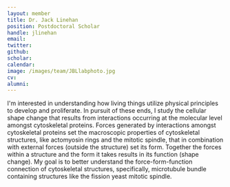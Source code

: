 ```yaml
---
layout: member
title: Dr. Jack Linehan 
position: Postdoctoral Scholar
handle: jlinehan
email:
twitter:
github:
scholar:
calendar:
image: /images/team/JBLlabphoto.jpg
cv:
alumni:
---
```


I'm interested in understanding how living things utilize physical principles to develop and proliferate. In pursuit of these ends, I study the cellular shape change that results from interactions occurring at the molecular level amongst cytoskeletal proteins. Forces generated by interactions amongst cytoskeletal proteins set the macroscopic properties of cytoskeletal structures, like actomyosin rings and the mitotic spindle, that in combination with external forces (outside the structure) set its form. Together the forces within a structure and the form it takes results in its function (shape change). My goal is to better understand the force-form-function connection of cytoskeletal structures, specifically, microtubule bundle containing structures like the fission yeast mitotic spindle. 